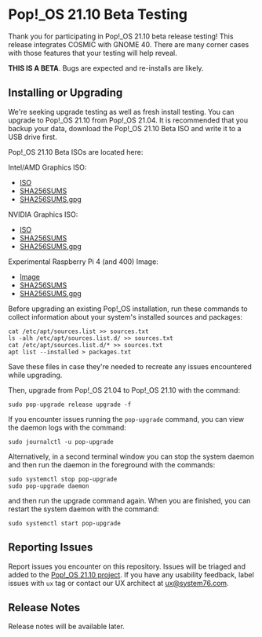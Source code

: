 # Pop!\_OS 21.10 Beta Testing

Thank you for participating in Pop!\_OS 21.10 beta release testing! This release integrates COSMIC with GNOME 40. There are many corner cases with those features that your testing will help reveal.

**THIS IS A BETA**. Bugs are expected and re-installs are likely.

## Installing or Upgrading

We're seeking upgrade testing as well as fresh install testing. You can upgrade to Pop!\_OS 21.10 from Pop!\_OS 21.04. It is recommended that you backup your data, download the Pop!\_OS 21.10 Beta ISO and write it to a USB drive first.

Pop!\_OS 21.10 Beta ISOs are located here:

Intel/AMD Graphics ISO:
- [ISO](https://pop-iso.sfo2.cdn.digitaloceanspaces.com/21.10/amd64/intel/1/pop-os_21.10_amd64_intel_1.iso)
- [SHA256SUMS](https://pop-iso.sfo2.cdn.digitaloceanspaces.com/21.10/amd64/intel/1/SHA256SUMS)
- [SHA256SUMS.gpg](https://pop-iso.sfo2.cdn.digitaloceanspaces.com/21.10/amd64/intel/1/SHA256SUMS.gpg)

NVIDIA Graphics ISO:
- [ISO](https://pop-iso.sfo2.cdn.digitaloceanspaces.com/21.10/amd64/nvidia/1/pop-os_21.10_amd64_nvidia_1.iso)
- [SHA256SUMS](https://pop-iso.sfo2.cdn.digitaloceanspaces.com/21.10/amd64/nvidia/1/SHA256SUMS)
- [SHA256SUMS.gpg](https://pop-iso.sfo2.cdn.digitaloceanspaces.com/21.10/amd64/nvidia/1/SHA256SUMS.gpg)

Experimental Raspberry Pi 4 (and 400) Image:

- [Image](http://pop-iso.sfo2.digitaloceanspaces.com/21.10/arm64/raspi/3/pop-os_21.10_arm64_raspi_3.img.xz)
- [SHA256SUMS](http://pop-iso.sfo2.digitaloceanspaces.com/21.10/arm64/raspi/3/SHA256SUMS)
- [SHA256SUMS.gpg](http://pop-iso.sfo2.digitaloceanspaces.com/21.10/arm64/raspi/3/SHA256SUMS.gpg)

Before upgrading an existing Pop!\_OS installation, run these commands to collect information about your system's installed sources and packages:
```
cat /etc/apt/sources.list >> sources.txt
ls -alh /etc/apt/sources.list.d/ >> sources.txt
cat /etc/apt/sources.list.d/* >> sources.txt
apt list --installed > packages.txt
```
Save these files in case they're needed to recreate any issues encountered while upgrading.

Then, upgrade from Pop!\_OS 21.04 to Pop!\_OS 21.10 with the command:
```
sudo pop-upgrade release upgrade -f
```

If you encounter issues running the `pop-upgrade` command, you can view the daemon logs with the command:

```
sudo journalctl -u pop-upgrade
```

Alternatively, in a second terminal window you can stop the system daemon and then run the daemon in the foreground with the commands:

```
sudo systemctl stop pop-upgrade
sudo pop-upgrade daemon
```
and then run the upgrade command again. When you are finished, you can restart the system daemon with the command:

```
sudo systemctl start pop-upgrade
```

## Reporting Issues

Report issues you encounter on this repository. Issues will be triaged and added to the [Pop!\_OS 21.10 project](https://github.com/orgs/pop-os/projects/16). If you have any usability feedback, label issues with `ux` tag or contact our UX architect at ux@system76.com.

## Release Notes

Release notes will be available later.
